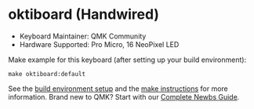 # oktiboard (Handwired)

* Keyboard Maintainer: QMK Community
* Hardware Supported: Pro Micro, 16 NeoPixel LED

Make example for this keyboard (after setting up your build environment):

    make oktiboard:default

See the [build environment setup](https://docs.qmk.fm/#/getting_started_build_tools) and the [make instructions](https://docs.qmk.fm/#/getting_started_make_guide) for more information. Brand new to QMK? Start with our [Complete Newbs Guide](https://docs.qmk.fm/#/newbs).

